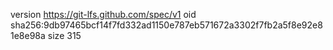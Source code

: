 version https://git-lfs.github.com/spec/v1
oid sha256:9db97465bcf14f7fd332ad1150e787eb571672a3302f7fb2a5f8e92e81e8e98a
size 315
